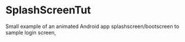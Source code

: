 # SplashScreenTut
Small example of an animated Android app splashscreen/bootscreen to sample login screen,
